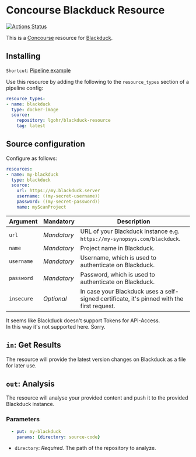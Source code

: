 # Concourse Blackduck Resource
[![Actions Status](https://wdp9fww0r9.execute-api.us-west-2.amazonaws.com/production/badge/elgohr/concourse-blackduck)](https://wdp9fww0r9.execute-api.us-west-2.amazonaws.com/production/results/elgohr/concourse-blackduck)

This is a [Concourse](https://concourse-ci.org/) resource for [Blackduck](https://www.blackducksoftware.com).  

## Installing

`Shortcut`: [Pipeline example](https://github.com/elgohr/concourse-blackduck/blob/master/example-pipeline.yml)

Use this resource by adding the following to
the `resource_types` section of a pipeline config:

```yaml
resource_types:
- name: blackduck
  type: docker-image
  source:
    repository: lgohr/blackduck-resource
    tag: latest
```

## Source configuration

Configure as follows:

```yaml
resources:
- name: my-blackduck
  type: blackduck
  source:
    url: https://my.blackduck.server
    username: ((my-secret-username))
    password: ((my-secret-password))
    name: myScanProject
```

| Argument  | Mandatory               | Description                                                                                |
|-----------|-------------------------|--------------------------------------------------------------------------------------------|
| `url`     | *Mandatory*             | URL of your Blackduck instance e.g. `https://my-synopsys.com/blackduck`.                   |
| `name`    | *Mandatory*             | Project name in Blackduck.                                                                 |
| `username`| *Mandatory*             | Username, which is used to authenticate on Blackduck.                                      |
| `password`| *Mandatory*             | Password, which is used to authenticate on Blackduck.                                      |
| `insecure`| *Optional*              | In case your Blackduck uses a self-signed certificate, it's pinned with the first request. |

It seems like Blackduck doesn't support Tokens for API-Access.  
In this way it's not supported here. Sorry.

## `in`: Get Results
The resource will provide the latest version changes on Blackduck as a file for later use.

## `out`: Analysis
The resource will analyse your provided content and push it to the provided Blackduck instance.

### Parameters

```yaml
  - put: my-blackduck
    params: {directory: source-code}
```

* `directory`: *Required.* The path of the repository to analyze.
